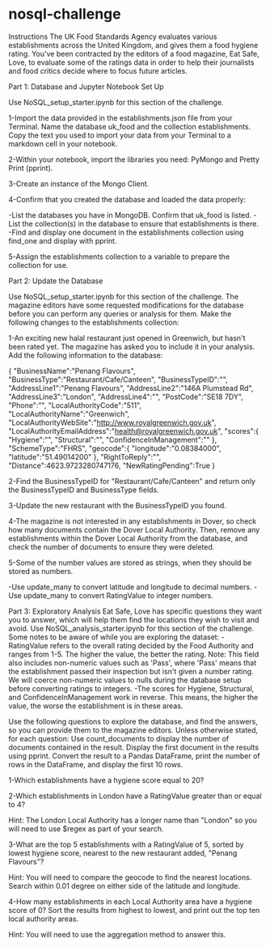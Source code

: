 # nosql-challenge

Instructions
The UK Food Standards Agency evaluates various establishments across the United Kingdom, and gives them a food hygiene rating. You've been contracted by the editors of a food magazine, Eat Safe, Love, to evaluate some of the ratings data in order to help their journalists and food critics decide where to focus future articles.


Part 1: Database and Jupyter Notebook Set Up

Use NoSQL_setup_starter.ipynb for this section of the challenge.

1-Import the data provided in the establishments.json file from your Terminal. Name the database uk_food and the collection establishments. Copy the text you used to import your data from your Terminal to a markdown cell in your notebook.

2-Within your notebook, import the libraries you need: PyMongo and Pretty Print (pprint).

3-Create an instance of the Mongo Client.

4-Confirm that you created the database and loaded the data properly:

-List the databases you have in MongoDB. Confirm that uk_food is listed.
-List the collection(s) in the database to ensure that establishments is there.
-Find and display one document in the establishments collection using find_one and display with pprint.

5-Assign the establishments collection to a variable to prepare the collection for use.


Part 2: Update the Database

Use NoSQL_setup_starter.ipynb for this section of the challenge.
The magazine editors have some requested modifications for the database before you can perform any queries or analysis for them. Make the following changes to the establishments collection:

1-An exciting new halal restaurant just opened in Greenwich, but hasn't been rated yet. The magazine has asked you to include it in your analysis. Add the following information to the database:

{
    "BusinessName":"Penang Flavours",
    "BusinessType":"Restaurant/Cafe/Canteen",
    "BusinessTypeID":"",
    "AddressLine1":"Penang Flavours",
    "AddressLine2":"146A Plumstead Rd",
    "AddressLine3":"London",
    "AddressLine4":"",
    "PostCode":"SE18 7DY",
    "Phone":"",
    "LocalAuthorityCode":"511",
    "LocalAuthorityName":"Greenwich",
    "LocalAuthorityWebSite":"http://www.royalgreenwich.gov.uk",
    "LocalAuthorityEmailAddress":"health@royalgreenwich.gov.uk",
    "scores":{
        "Hygiene":"",
        "Structural":"",
        "ConfidenceInManagement":""
    },
    "SchemeType":"FHRS",
    "geocode":{
        "longitude":"0.08384000",
        "latitude":"51.49014200"
    },
    "RightToReply":"",
    "Distance":4623.9723280747176,
    "NewRatingPending":True
}

2-Find the BusinessTypeID for "Restaurant/Cafe/Canteen" and return only the BusinessTypeID and BusinessType fields.

3-Update the new restaurant with the BusinessTypeID you found.

4-The magazine is not interested in any establishments in Dover, so check how many documents contain the Dover Local Authority. Then, remove any establishments within the Dover Local Authority from the database, and check the number of documents to ensure they were deleted.

5-Some of the number values are stored as strings, when they should be stored as numbers.

-Use update_many to convert latitude and longitude to decimal numbers.
-Use update_many to convert RatingValue to integer numbers.


Part 3: Exploratory Analysis
Eat Safe, Love has specific questions they want you to answer, which will help them find the locations they wish to visit and avoid.
Use NoSQL_analysis_starter.ipynb for this section of the challenge.
Some notes to be aware of while you are exploring the dataset:
-RatingValue refers to the overall rating decided by the Food Authority and ranges from 1-5. The higher the value, the better the rating.
  Note: This field also includes non-numeric values such as 'Pass', where 'Pass' means that the establishment passed their inspection but isn't given a number rating. We will coerce non-numeric values to nulls during the database setup before converting ratings to integers.
-The scores for Hygiene, Structural, and ConfidenceInManagement work in reverse. This means, the higher the value, the worse the establishment is in these areas.

Use the following questions to explore the database, and find the answers, so you can provide them to the magazine editors.
Unless otherwise stated, for each question:
Use count_documents to display the number of documents contained in the result.
Display the first document in the results using pprint.
Convert the result to a Pandas DataFrame, print the number of rows in the DataFrame, and display the first 10 rows.


1-Which establishments have a hygiene score equal to 20?

2-Which establishments in London have a RatingValue greater than or equal to 4?

  Hint: The London Local Authority has a longer name than "London" so you will need to use $regex as part of your search.

3-What are the top 5 establishments with a RatingValue of 5, sorted by lowest hygiene score, nearest to the new restaurant added, "Penang Flavours"?

  Hint: You will need to compare the geocode to find the nearest locations. Search within 0.01 degree on either side of the latitude and longitude.

4-How many establishments in each Local Authority area have a hygiene score of 0? Sort the results from highest to lowest, and print out the top ten local authority areas.

  Hint: You will need to use the aggregation method to answer this.
